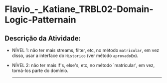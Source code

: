 # Flavio_-_Katiane_TRBL02-Domain-Logic-Patternain

## Descrição da Atividade:

* NÍVEL 1:
  não ter mais streams, filter, etc, no método `matricular`, em vez disso, usar a interface do `Historico` (ver método `aprovadoEm`).

* NÍVEL 2:
  não ter mais if's, else's, etc, no método `matricular', em vez, torná-los parte do domínio.
  
  ---